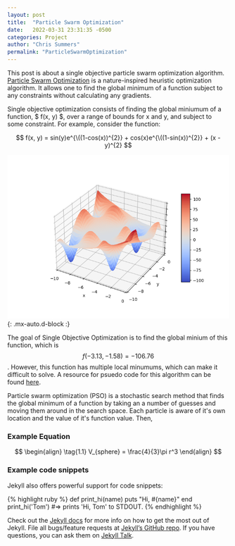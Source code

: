 ```yaml
---
layout: post
title:  "Particle Swarm Optimization"
date:   2022-03-31 23:31:35 -0500
categories: Project
author: "Chris Summers"
permalink: "ParticleSwarmOptimization"
---
```

This post is about a single objective particle swarm optimization algorithm. [Particle Swarm Optimization][Particle-Swarm-Optimization] is a nature-inspired heuristic optimization algorithm. 
It allows one to find the global minimum of a function subject to any constraints without calculating any gradients. 

Single objective optimization consists of finding the global miniumum of a function, $ f(x, y) $, over a range of bounds for x and y, and subject to some constraint. 
For example, consider the function:

$$ f(x, y) = sin(y)e^{\((1-cos(x))^{2}} + cos(x)e^{\((1-sin(x))^{2}} + (x - y)^{2} $$

![Me](/assets/img/pso_surface.png){: .mx-auto.d-block :}

The goal of Single Objective Optimization is to find the global minium of this function, which is $$ f(-3.13, -1.58) = -106.76 $$. However, this function has multiple local minumums, which can make it difficult to solve. 
A resource for psuedo code for this algorithm can be found [here][pseudo-code].

Particle swarm optimization (PSO) is a stochastic search method that finds the global minimum of a function by taking an a number of guesses and moving them around in the search space. 
Each particle is aware of it's own location and the value of it's function value. Then, 




### Example Equation

$$
\begin{align}
  \tag{1.1}
  V_{sphere} = \frac{4}{3}\pi r^3
\end{align}
$$

### Example code snippets

Jekyll also offers powerful support for code snippets:

{% highlight ruby %}
def print_hi(name)
  puts "Hi, #{name}"
end
print_hi('Tom')
#=> prints 'Hi, Tom' to STDOUT.
{% endhighlight %}

Check out the [Jekyll docs][jekyll-docs] for more info on how to get the most out of Jekyll. File all bugs/feature requests at [Jekyll’s GitHub repo][jekyll-gh]. If you have questions, you can ask them on [Jekyll Talk][jekyll-talk].

[Particle-Swarm-Optimization]: https://en.wikipedia.org/wiki/Particle_swarm_optimization
[pseudo-code]: https://mae.ufl.edu/haftka/stropt/Lectures/PSO_introduction.pdf
[jekyll-docs]: https://jekyllrb.com/docs/home
[jekyll-gh]:   https://github.com/jekyll/jekyll
[jekyll-talk]: https://talk.jekyllrb.com/
